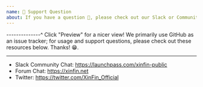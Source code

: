 ```yaml
---
name: 🤗 Support Question
about: If you have a question 💬, please check out our Slack or Community Forum!
---
```


--------------^ Click "Preview" for a nicer view!
We primarily use GitHub as an issue tracker; for usage and support questions, please check out these resources below. Thanks! 😁.

---

* Slack Community Chat: https://launchpass.com/xinfin-public
* Forum Chat: https://xinfin.net 
* Twitter: https://twitter.com/XinFin_Official
  
